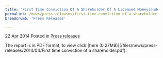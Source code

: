 ```yaml
---
title: 'First Time Conviction Of A Shareholder Of A Licensed Moneylender'
permalink: /news/press-releases/first-time-conviction-of-a-shareholder-of-a-licensed-moneylender
breadcrumb: 'Press Releases'

---
```



22 Apr 2014 Posted in [Press releases](/news/press-releases)

The report is in PDF format, to view click [here (0.27MB)](/files/news/press-releases/2014/04/First time conviction of a shareholder.pdf).

